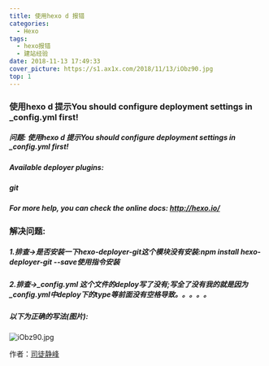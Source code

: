 ```yaml
---
title: 使用hexo d 报错
categories:
  - Hexo
tags:
  - hexo报错
  - 建站经验
date: 2018-11-13 17:49:33
cover_picture: https://s1.ax1x.com/2018/11/13/iObz90.jpg
top: 1
---
```

### 使用hexo d 提示You should configure deployment settings in _config.yml first!
##### 问题: 使用hexo d 提示You should configure deployment settings in _config.yml first!
##### Available deployer plugins:
##### git

##### For more help, you can check the online docs: http://hexo.io/
### 解决问题:
##### 1.排查->是否安装一下hexo-deployer-git这个模块没有安装:npm install hexo-deployer-git --save使用指令安装
##### 2.排查->_config.yml 这个文件的deploy写了没有;写全了没有我的就是因为_config.yml中deploy下的type等前面没有空格导致。。。。。

##### 以下为正确的写法(图片):
![iObz90.jpg](https://s1.ax1x.com/2018/11/13/iObz90.jpg)

作者：[司徒静峰][1]


 


  [1]: https://www.sitwo.cn/